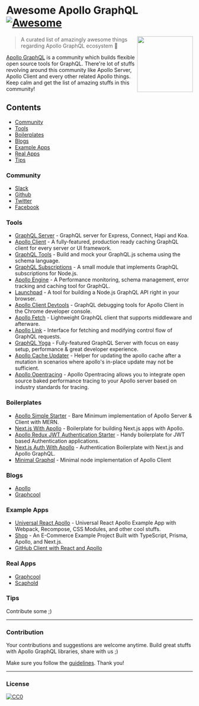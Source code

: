 # Awesome Apollo GraphQL [![Awesome](https://cdn.rawgit.com/sindresorhus/awesome/d7305f38d29fed78fa85652e3a63e154dd8e8829/media/badge.svg)](https://github.com/sindresorhus/awesome)

[<img src="http://rawgit.com/ooade/awesome-apollo-graphql/master/logo.svg" align="right" width="150">](https://dev.apollodata.com)

> A curated list of amazingly awesome things regarding Apollo GraphQL ecosystem :star2:

[Apollo GraphQL](https://github.com/apollographql) is a community which builds flexible open source tools for GraphQL. There're lot of stuffs revolving around this community like Apollo Server, Apollo Client and every other related Apollo things. Keep calm and get the list of amazing stuffs in this community!

## Contents
- [Community](#community)
- [Tools](#tools)
- [Boilerplates](#boilerplates)
- [Blogs](#blogs)
- [Example Apps](#example-apps)
- [Real Apps](#real-apps)
- [Tips](#tips)

### Community
- [Slack](https://www.apollographql.com/#slack)
- [Github](https://github.com/apollographql)
- [Twitter](https://twitter.com/apollographql)
- [Facebook](https://www.facebook.com/apollographql)

### Tools
- [GraphQL Server](https://github.com/apollographql/graphql-server) - GraphQL server for Express, Connect, Hapi and Koa.
- [Apollo Client](https://github.com/apollographql/apollo-client) - A fully-featured, production ready caching GraphQL client for every server or UI framework.
- [GraphQL Tools](https://github.com/apollographql/graphql-tools) - Build and mock your GraphQL.js schema using the schema language.
- [GraphQL Subscriptions](https://github.com/apollographql/graphql-subscriptions) - A small module that implements GraphQL subscriptions for Node.js.
- [Apollo Engine](http://www.apollodata.com/optics) - A Performance monitoring, schema management, error tracking and caching tool for GraphQL.
- [Launchpad](https://github.com/apollographql/launchpad) - A tool for building a Node.js GraphQL API right in your browser.
- [Apollo Client Devtools](https://github.com/apollographql/apollo-client-devtools) - GraphQL debugging tools for Apollo Client in the Chrome developer console.
- [Apollo Fetch](https://github.com/apollographql/apollo-fetch) - Lightweight GraphQL client that supports middleware and afterware.
- [Apollo Link](https://github.com/apollographql/apollo-link) -  Interface for fetching and modifying control flow of GraphQL requests.
- [GraphQL Yoga](https://github.com/graphcool/graphql-yoga) - Fully-featured GraphQL Server with focus on easy setup, performance & great developer experience.
- [Apollo Cache Updater](https://github.com/ecerroni/apollo-cache-updater) - Helper for updating the apollo cache after a mutation in scenarios where apollo's in-place update may not be sufficient.
- [Apollo Opentracing](https://github.com/DanielMSchmidt/apollo-opentracing) - Apollo Opentracing allows you to integrate open source baked performance tracing to your Apollo server based on industry standards for tracing.

### Boilerplates
- [Apollo Simple Starter](https://github.com/ooade/ApolloSimpleStarter) - Bare Minimum implementation of Apollo Server & Client with MERN.
- [Next.js With Apollo](https://github.com/zeit/next.js/tree/master/examples/with-apollo) - Boilerplate for building Next.js apps with Apollo.
- [Apollo Redux JWT Authentication Starter](https://github.com/MacKentoch/react-redux-graphql-apollo-bootstrap-webpack-starter) - Handy boilerplate for JWT based Authentication applications.
- [Next.js Auth With Apollo](https://github.com/ooade/next-apollo-auth) - Authentication Boilerplate with Next.js and Apollo GraphQL.
- [Minimal Graphql](https://github.com/ZaninAndrea/minimalGraphql) - Minimal node implementation of Apollo Client

### Blogs
- [Apollo](https://dev-blog.apollodata.com)
- [Graphcool](https://blog.graph.cool)

### Example Apps
- [Universal React Apollo](https://github.com/WeLikeGraphQL/universal-react-apollo-example) - Universal React Apollo Example App with Webpack, Recompose, CSS Modules, and other cool stuffs.
- [Shop](https://github.com/KATT/shop) - An E-Commerce Example Project Built with TypeScript, Prisma, Apollo, and Next.js.
- [GitHub Client with React and Apollo](https://github.com/rwieruch/react-graphql-github-apollo)

### Real Apps
- [Graphcool](https://graph.cool)
- [Scaphold](https://scaphold.io)

### Tips
Contribute some ;)

---
### Contribution
Your contributions and suggestions are welcome anytime. Build great stuffs with Apollo GraphQL libraries, share with us ;)

Make sure you follow the [guidelines](/contributing.md). Thank you!

---
### License
[![CC0](http://mirrors.creativecommons.org/presskit/buttons/88x31/svg/cc-zero.svg)](http://creativecommons.org/publicdomain/zero/1.0/)
